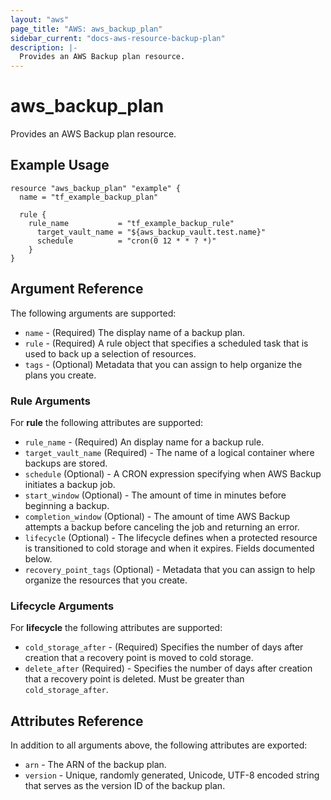 ```yaml
---
layout: "aws"
page_title: "AWS: aws_backup_plan"
sidebar_current: "docs-aws-resource-backup-plan"
description: |-
  Provides an AWS Backup plan resource.
---
```


# aws_backup_plan

Provides an AWS Backup plan resource.

## Example Usage

```hcl
resource "aws_backup_plan" "example" {
  name = "tf_example_backup_plan"

  rule {
    rule_name           = "tf_example_backup_rule"
      target_vault_name = "${aws_backup_vault.test.name}"
      schedule          = "cron(0 12 * * ? *)"
    }
}
```

## Argument Reference

The following arguments are supported:

* `name` - (Required) The display name of a backup plan.
* `rule` - (Required) A rule object that specifies a scheduled task that is used to back up a selection of resources.
* `tags` - (Optional) Metadata that you can assign to help organize the plans you create.

### Rule Arguments
For **rule** the following attributes are supported:

* `rule_name` - (Required) An display name for a backup rule.
* `target_vault_name` (Required) - The name of a logical container where backups are stored.
* `schedule` (Optional) - A CRON expression specifying when AWS Backup initiates a backup job.
* `start_window` (Optional) - The amount of time in minutes before beginning a backup.
* `completion_window` (Optional) - The amount of time AWS Backup attempts a backup before canceling the job and returning an error.
* `lifecycle` (Optional) - The lifecycle defines when a protected resource is transitioned to cold storage and when it expires.  Fields documented below.
* `recovery_point_tags` (Optional) - Metadata that you can assign to help organize the resources that you create.

### Lifecycle Arguments
For **lifecycle** the following attributes are supported:

* `cold_storage_after` - (Required) Specifies the number of days after creation that a recovery point is moved to cold storage.
* `delete_after` (Required) - Specifies the number of days after creation that a recovery point is deleted. Must be greater than `cold_storage_after`.

## Attributes Reference

In addition to all arguments above, the following attributes are exported:

* `arn` - The ARN of the backup plan.
* `version` - Unique, randomly generated, Unicode, UTF-8 encoded string that serves as the version ID of the backup plan. 